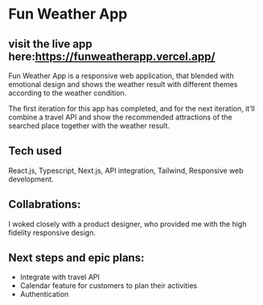 # Fun Weather App
visit the live app here:https://funweatherapp.vercel.app/
---
Fun Weather App is a responsive web application, that blended with emotional design and shows the weather result with different themes according to the weather condition.

The first iteration for this app has completed, and for the next iteration, it’ll combine a travel API and show the recommended attractions of the searched place together with the weather result.

## Tech used
React.js, Typescript, Next.js, API integration, Tailwind, Responsive web development.

## Collabrations:
I woked closely with a product designer, who provided me with the high fidelity responsive design.

## Next steps and epic plans: 
- Integrate with travel API
- Calendar feature for customers to plan their activities
- Authentication
